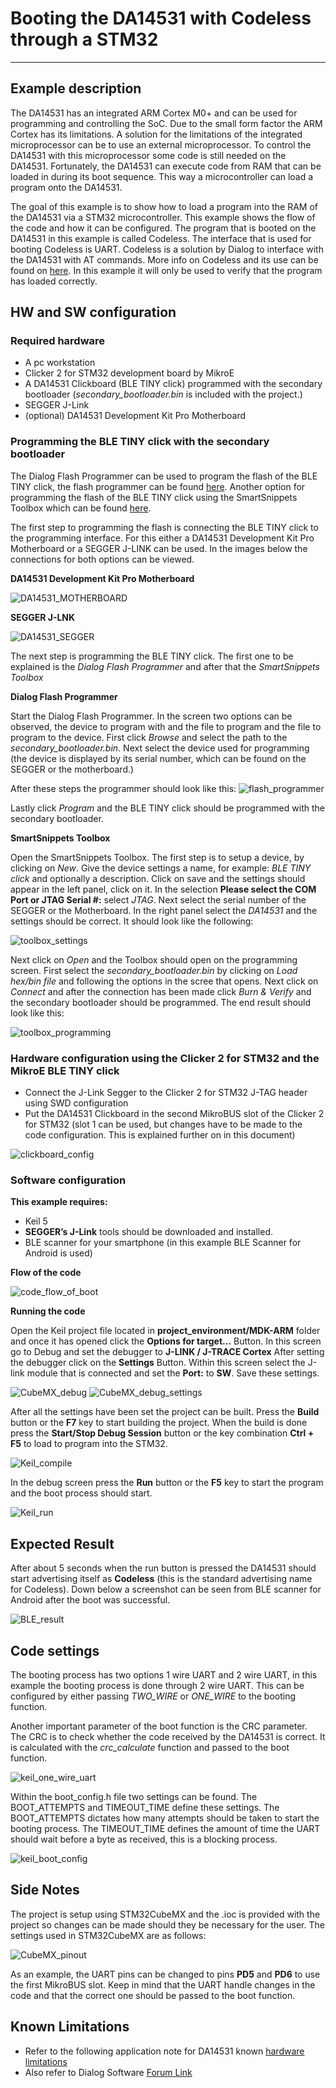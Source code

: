 
# Booting the DA14531 with Codeless through a STM32

---

## Example description

The DA14531 has an integrated ARM Cortex M0+ and can be used for programming and controlling the SoC. Due to the small form factor the ARM Cortex has its limitations. A solution for the limitations of the integrated microprocessor can be to use an external microprocessor. To control the DA14531 with this microprocessor some code is still needed on the DA14531. Fortunately, the DA14531 can execute code from RAM that can be loaded in during its boot sequence. This way a microcontroller can load a program onto the DA14531.

The goal of this example is to show how to load a program into the RAM of the DA14531 via a STM32 microcontroller. This example shows the flow of the code and how it can be configured. The program that is booted on the DA14531 in this example is called Codeless. The interface that is used for booting Codeless is UART. Codeless is a solution by Dialog to interface with the DA14531 with AT commands. More info on Codeless and its use can be found on [here](https://www.dialog-semiconductor.com/products/smartbond-codeless-commands). In this example it will only be used to verify that the program has loaded correctly.

## HW and SW configuration

### Required hardware

- A pc workstation
- Clicker 2 for STM32 development board by MikroE
- A DA14531 Clickboard (BLE TINY click) programmed with the secondary bootloader (*secondary_bootloader.bin* is included with the project.)
- SEGGER J-Link
- (optional) DA14531 Development Kit Pro Motherboard

### Programming the BLE TINY click with the secondary bootloader

The Dialog Flash Programmer can be used to program the flash of the BLE TINY click, the flash programmer can be found [here](https://www.dialog-semiconductor.com/sites/default/files/smartbondflashprogrammer_v1.0.4.2972_windows.zip). Another option for programming the flash of the BLE TINY click using the SmartSnippets Toolbox which can be found [here](https://www.dialog-semiconductor.com/sites/default/files/smartsnippets_toolbox_v5.0.14.3080_windows.msi.zip).

The first step to programming the flash is connecting the BLE TINY click to the programming interface. For this either a DA14531 Development Kit Pro Motherboard or a SEGGER J-LINK can be used. In the images below the connections for both options can be viewed.

**DA14531 Development Kit Pro Motherboard**

![DA14531_MOTHERBOARD](assets/bootloader_programming_motherboard.png)

**SEGGER J-LNK**

![DA14531_SEGGER](assets/bootloader_programming_segger.png)

The next step is programming the BLE TINY click. The first one to be explained is the _Dialog Flash Programmer_ and after that the _SmartSnippets Toolbox_

**Dialog Flash Programmer**

Start the Dialog Flash Programmer. In the screen two options can be observed, the device to program with and the file to program and the file to program to the device. First click _Browse_ and select the path to the _secondary\_bootloader.bin_. Next select the device used for programming (the device is displayed by its serial number, which can be found on the SEGGER or the motherboard.)

After these steps the programmer should look like this:
![flash_programmer](assets/flash_programmer.png)

Lastly click _Program_ and the BLE TINY click should be programmed with the secondary bootloader.

**SmartSnippets Toolbox**

Open the SmartSnippets Toolbox. The first step is to setup a device, by clicking on _New_. Give the device settings a name, for example: _BLE TINY click_ and optionally a description. Click on save and the settings should appear in the left panel, click on it. In the selection **Please select the COM Port or JTAG Serial #:** select _JTAG_. Next select the serial number of the SEGGER or the Motherboard. In the right panel select the _DA14531_ and the settings should be correct. It should look like the following:

![toolbox_settings](assets/toolbox_settings.png)

Next click on _Open_ and the Toolbox should open on the programming screen. First select the _secondary\_bootloader.bin_ by clicking on _Load hex/bin file_ and following the options in the scree that opens. Next click on _Connect_ and after the connection has been made click _Burn & Verify_ and the secondary bootloader should be programmed. The end result should look like this:

![toolbox_programming](assets/toolbox_program.png)

### Hardware configuration using the Clicker 2 for STM32 and the MikroE BLE TINY click

- Connect the J-Link Segger to the Clicker 2 for STM32 J-TAG header using SWD configuration
- Put the DA14531 Clickboard in the second MikroBUS slot of the Clicker 2 for STM32 (slot 1 can be used, but changes have to be made to the code configuration. This is explained further on in this document)

![clickboard_config](assets/clickboard.png)

### Software configuration

**This example requires:**

- Keil 5
- **SEGGER’s J-Link** tools should be downloaded and installed.
- BLE scanner for your smartphone (in this example BLE Scanner for Android is used)

**Flow of the code**

![code_flow_of_boot](assets/boot_flow.png)

**Running the code**

Open the Keil project file located in **project_environment/MDK-ARM** folder and once it has opened click the **Options for target...** Button. In this screen go to Debug and set the debugger to **J-LINK / J-TRACE Cortex**
After setting the debugger click on the **Settings** Button. Within this screen select the J-link module that is connected and set the **Port:** to **SW**. Save these settings.

![CubeMX_debug](assets/debug.png)
![CubeMX_debug_settings](assets/debug_settings.png)

After all the settings have been set the project can be built. Press the **Build** button or the **F7** key to start building the project.
When the build is done press the **Start/Stop Debug Session** button or the key combination **Ctrl + F5** to load to program into the STM32.

![Keil_compile](assets/compile.png)

In the debug screen press the **Run** button or the **F5** key to start the program and the boot process should start.

![Keil_run](assets/run.png)

## Expected Result

After about 5 seconds when the run button is pressed the DA14531 should start advertising itself as **Codeless** (this is the standard advertising name for Codeless). Down below a screenshot can be seen from BLE scanner for Android after the boot was successful.

![BLE_result](assets/result.png)

## Code settings

The booting process has two options 1 wire UART and 2 wire UART, in this example the booting process is done through 2 wire UART. This can be configured by either passing _TWO\_WIRE_ or _ONE\_WIRE_ to the booting function.

Another important parameter of the boot function is the CRC parameter. The CRC is to check whether the code received by the DA14531 is correct. It is calculated with the _crc_calculate_ function and passed to the boot function.

![keil_one_wire_uart](assets/uart_config.png)

Within the boot_config.h file two settings can be found. The BOOT_ATTEMPTS and TIMEOUT_TIME define these settings. The BOOT_ATTEMPTS dictates how many attempts should be taken to start the booting process. The TIMEOUT_TIME defines the amount of time the UART should wait before a byte as received, this is a blocking process.

![keil_boot_config](assets/boot.png)

## Side Notes

The project is setup using STM32CubeMX and the .ioc is provided with the project so changes can be made should they be necessary for the user. The settings used in STM32CubeMX are as follows:

![CubeMX_pinout](assets/pinout.png)

As an example, the UART pins can be changed to pins **PD5** and **PD6** to use the first MikroBUS slot. Keep in mind that the UART handle changes in the code and that the correct one should be passed to the boot function.

## Known Limitations

- Refer to the following application note for DA14531 known [hardware limitations](https://www.dialog-semiconductor.com/da14531_HW_Limitation)
- Also refer to Dialog Software [Forum Link](https://support.dialog-semiconductor.com/forum)

